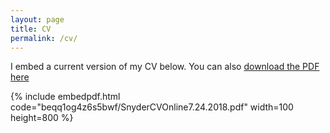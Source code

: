 ```yaml
---
layout: page
title: CV
permalink: /cv/
---
```


I embed a current version of my CV below. You can also [download the PDF here](https://www.dropbox.com/s/beqq1og4z6s5bwf/SnyderCVOnline7.24.2018.pdf?dl=0)

{% include embedpdf.html code="beqq1og4z6s5bwf/SnyderCVOnline7.24.2018.pdf" width=100 height=800 %}


